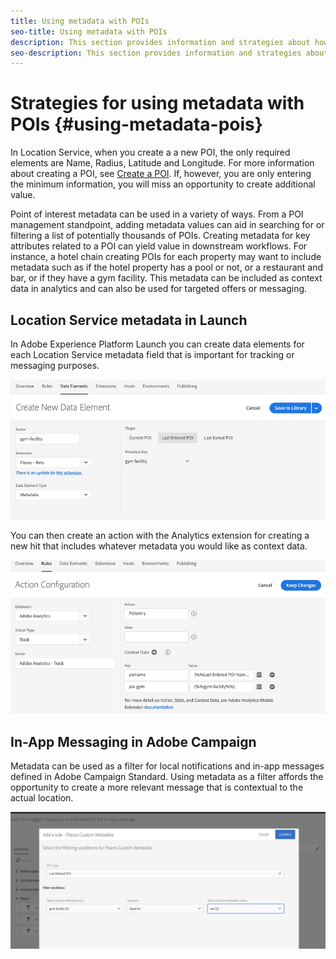 ```yaml
---
title: Using metadata with POIs
seo-title: Using metadata with POIs
description: This section provides information and strategies about how to use metadata with POIs.
seo-description: This section provides information and strategies about how to use metadata with POIs. 
---
```


# Strategies for using metadata with POIs {#using-metadata-pois}

In Location Service, when you create a a new POI, the only required elements are Name, Radius, Latitude and Longitude. For more information about creating a POI, see [Create a POI](/help/poi-mgmt-ui/create-a-poi-ui.md). If, however, you are only entering the minimum information, you will miss an opportunity to create additional value.

Point of interest metadata can be used in a variety of ways. From a POI management standpoint, adding metadata values can aid in searching for or filtering a list of potentially thousands of POIs. Creating metadata for key attributes related to a POI can yield value in downstream workflows. For instance, a hotel chain creating POIs for each property may want to include metadata such as if the hotel property has a pool or not, or a restaurant and bar, or if they have a gym facility. This metadata can be included as context data in analytics and can also be used for targeted offers or messaging.

## Location Service metadata in Launch

In Adobe Experience Platform Launch you can create data elements for each Location Service metadata field that is important for tracking or messaging purposes.

![data element for the gym facility](/help/assets/gymfacility.png)

You can then create an action with the Analytics extension for creating a new hit that includes whatever metadata you would like as context data.

![action for the gym facility](/help/assets/Analytics-gym.png)

## In-App Messaging in Adobe Campaign

Metadata can be used as a filter for local notifications and in-app messages defined in Adobe Campaign Standard. Using metadata as a filter affords the opportunity to create a more relevant message that is contextual to the actual location.

![filtering local notifications and in-app messages in ACS](/help/assets/ACS_gym_metadata.png)